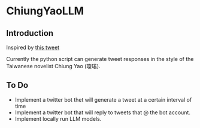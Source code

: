 # ChiungYaoLLM

## Introduction

Inspired by [this tweet](https://twitter.com/shaun_meh/status/1727156464509448276)  

Currently the python script can generate tweet responses in the style of the Taiwanese novelist Chiung Yao (瓊瑤).

## To Do

- Implement a twitter bot thet will generate a tweet at a certain interval of time
- Implement a twitter bot that will reply to tweets that @ the bot account.  
- Implement locally run LLM models.